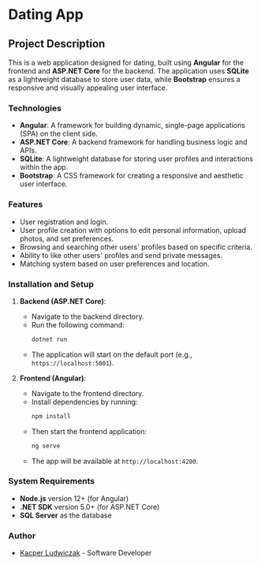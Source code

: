 # Dating App

## Project Description

This is a web application designed for dating, built using **Angular** for the frontend and **ASP.NET Core** for the backend. The application uses **SQLite** as a lightweight database to store user data, while **Bootstrap** ensures a responsive and visually appealing user interface.

### Technologies

- **Angular**: A framework for building dynamic, single-page applications (SPA) on the client side.
- **ASP.NET Core**: A backend framework for handling business logic and APIs.
- **SQLite**: A lightweight database for storing user profiles and interactions within the app.
- **Bootstrap**: A CSS framework for creating a responsive and aesthetic user interface.

### Features

- User registration and login.
- User profile creation with options to edit personal information, upload photos, and set preferences.
- Browsing and searching other users' profiles based on specific criteria.
- Ability to like other users' profiles and send private messages.
- Matching system based on user preferences and location.

### Installation and Setup

1. **Backend (ASP.NET Core)**:
   - Navigate to the backend directory.
   - Run the following command:
     ```bash
     dotnet run
     ```
   - The application will start on the default port (e.g., `https://localhost:5001`).

2. **Frontend (Angular)**:
   - Navigate to the frontend directory.
   - Install dependencies by running:
     ```bash
     npm install
     ```
   - Then start the frontend application:
     ```bash
     ng serve
     ```
   - The app will be available at `http://localhost:4200`.

### System Requirements

- **Node.js** version 12+ (for Angular)
- **.NET SDK** version 5.0+ (for ASP.NET Core)
- **SQL Server** as the database

### Author
- [Kacper Ludwiczak](https://github.com/KacperLudwiczak) - Software Developer

